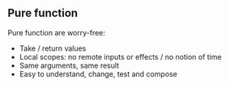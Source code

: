 ## Pure function
Pure function are worry-free:
- Take / return values
- Local scopes: no remote inputs or effects / no notion of time
- Same arguments, same result
- Easy to understand, change, test and compose
